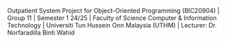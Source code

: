 Outpatient System Project for Object-Oriented Programming (BIC20904) | 
Group 11 | 
Semester 1 24/25 | 
Faculty of Science Computer & Information Technology | 
Universiti Tun Hussein Onn Malaysia (UTHM) | 
Lecturer: Dr. Norfaradilla Binti Wahid 

